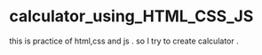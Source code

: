 # calculator_using_HTML_CSS_JS
this is practice of html,css and js . so I try to create calculator .
